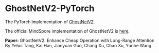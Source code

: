 # GhostNetV2-PyTorch
The PyTorch implementation of [GhostNetV2](https://arxiv.org/abs/2211.12905). 

The official MindSpore implementation of GhostNetV2 is [here](https://github.com/mindspore-ai/models/tree/master/research/cv/ghostnetv2).

**Paper:** GhostNetV2: Enhance Cheap Operation with Long-Range Attention By Yehui Tang, Kai Han, Jianyuan Guo, Chang Xu, Chao Xu, Yunhe Wang.



